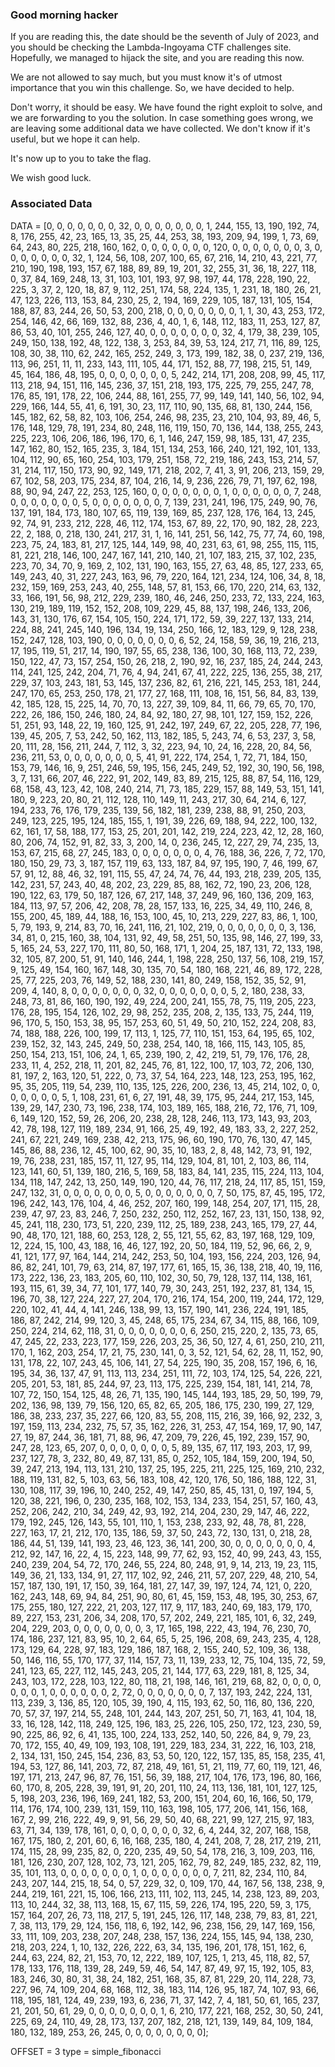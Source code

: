 ### Good morning hacker

If you are reading this, the date should be the seventh of July of 2023, and you should be checking the Lambda-Ingoyama CTF challenges site. Hopefully, we managed to hijack the site, and you are reading this now. 

We are not allowed to say much, but you must know it's of utmost importance that you win this challenge. So, we have decided to help. 

Don't worry, it should be easy. We have found the right exploit to solve, and we are forwarding to you the solution. In case something goes wrong, we are leaving some additional data we have collected. We don't know if it's useful, but we hope it can help.

It's now up to you to take the flag. 

We wish good luck.

### Associated Data 

DATA = [0, 0, 0, 0, 0, 0, 0, 32, 0, 0, 0, 0, 0, 0, 0, 1, 244, 155, 13, 190, 192, 74, 8, 176, 255, 42, 23, 165, 13, 35, 25, 44, 253, 38, 193, 209, 94, 199, 1, 73, 69, 64, 243, 80, 225, 218, 160, 162, 0, 0, 0, 0, 0, 0, 0, 120, 0, 0, 0, 0, 0, 0, 0, 3, 0, 0, 0, 0, 0, 0, 0, 32, 1, 124, 56, 108, 207, 100, 65, 67, 216, 14, 210, 43, 221, 77, 210, 190, 198, 193, 157, 67, 188, 89, 89, 19, 201, 32, 255, 31, 36, 18, 227, 118, 0, 37, 84, 169, 248, 13, 31, 103, 101, 193, 97, 98, 197, 44, 178, 228, 190, 22, 225, 3, 37, 2, 120, 18, 87, 9, 112, 251, 174, 58, 224, 135, 1, 231, 18, 180, 26, 21, 47, 123, 226, 113, 153, 84, 230, 25, 2, 194, 169, 229, 105, 187, 131, 105, 154, 188, 87, 83, 244, 26, 50, 53, 200, 218, 0, 0, 0, 0, 0, 0, 0, 1, 1, 30, 43, 253, 172, 254, 146, 42, 66, 169, 132, 88, 236, 4, 40, 1, 6, 148, 112, 183, 11, 253, 127, 87, 86, 53, 40, 101, 255, 246, 127, 40, 0, 0, 0, 0, 0, 0, 0, 32, 4, 179, 38, 239, 105, 249, 150, 138, 192, 48, 122, 138, 3, 253, 84, 39, 53, 124, 217, 71, 116, 89, 125, 108, 30, 38, 110, 62, 242, 165, 252, 249, 3, 173, 199, 182, 38, 0, 237, 219, 136, 113, 96, 251, 11, 11, 233, 143, 111, 105, 44, 171, 152, 88, 77, 198, 215, 51, 149, 45, 164, 186, 48, 195, 0, 0, 0, 0, 0, 0, 0, 5, 242, 214, 171, 208, 208, 99, 45, 117, 113, 218, 94, 151, 116, 145, 236, 37, 151, 218, 193, 175, 225, 79, 255, 247, 78, 176, 85, 191, 178, 22, 106, 244, 88, 161, 255, 77, 99, 149, 141, 140, 56, 102, 94, 229, 166, 144, 55, 41, 6, 191, 30, 23, 117, 110, 90, 135, 68, 81, 130, 244, 156, 145, 182, 62, 58, 82, 103, 106, 254, 246, 98, 235, 23, 210, 104, 93, 89, 46, 5, 176, 148, 129, 78, 191, 234, 80, 248, 116, 119, 150, 70, 136, 144, 138, 255, 243, 225, 223, 106, 206, 186, 196, 170, 6, 1, 146, 247, 159, 98, 185, 131, 47, 235, 147, 162, 80, 152, 165, 235, 3, 184, 151, 134, 253, 166, 240, 121, 192, 101, 133, 104, 112, 90, 65, 160, 254, 103, 179, 251, 158, 72, 219, 186, 243, 153, 214, 57, 31, 214, 117, 150, 173, 90, 92, 149, 171, 218, 202, 7, 41, 3, 91, 206, 213, 159, 29, 67, 102, 58, 203, 175, 234, 87, 104, 216, 14, 9, 236, 226, 79, 71, 197, 62, 198, 88, 90, 94, 247, 22, 253, 125, 160, 0, 0, 0, 0, 0, 0, 0, 1, 0, 0, 0, 0, 0, 0, 7, 248, 0, 0, 0, 0, 0, 0, 0, 5, 0, 0, 0, 0, 0, 0, 0, 7, 139, 231, 241, 196, 175, 249, 90, 76, 137, 191, 184, 173, 180, 107, 65, 119, 139, 169, 85, 237, 128, 176, 164, 13, 245, 92, 74, 91, 233, 212, 228, 46, 112, 174, 153, 67, 89, 22, 170, 90, 182, 28, 223, 22, 2, 188, 0, 218, 130, 241, 217, 31, 1, 16, 141, 251, 56, 142, 75, 77, 74, 60, 198, 223, 75, 24, 183, 81, 217, 125, 144, 149, 98, 40, 231, 63, 61, 98, 255, 115, 115, 81, 221, 218, 146, 100, 247, 167, 141, 210, 140, 21, 107, 183, 215, 37, 102, 235, 223, 70, 34, 70, 9, 169, 2, 102, 131, 190, 163, 155, 27, 63, 48, 85, 127, 233, 65, 149, 243, 40, 31, 227, 243, 163, 96, 79, 220, 164, 121, 234, 124, 106, 34, 8, 18, 232, 159, 169, 253, 243, 40, 255, 148, 57, 81, 153, 66, 170, 220, 214, 63, 132, 33, 166, 191, 56, 98, 212, 229, 239, 180, 46, 246, 250, 233, 72, 133, 224, 163, 130, 219, 189, 119, 152, 152, 208, 109, 229, 45, 88, 137, 198, 246, 133, 206, 143, 31, 130, 176, 67, 154, 105, 150, 224, 171, 172, 59, 39, 227, 137, 133, 214, 224, 88, 241, 245, 140, 196, 134, 19, 134, 250, 166, 12, 183, 129, 9, 128, 238, 152, 247, 128, 103, 190, 0, 0, 0, 0, 0, 0, 0, 6, 52, 24, 158, 59, 36, 19, 216, 213, 17, 195, 119, 51, 217, 14, 190, 197, 55, 65, 238, 136, 100, 30, 168, 113, 72, 239, 150, 122, 47, 73, 157, 254, 150, 26, 218, 2, 190, 92, 16, 237, 185, 24, 244, 243, 114, 241, 125, 242, 204, 71, 76, 4, 94, 241, 67, 41, 222, 225, 136, 255, 38, 217, 229, 37, 103, 243, 181, 53, 145, 137, 236, 82, 61, 216, 221, 145, 253, 181, 244, 247, 170, 65, 253, 250, 178, 21, 177, 27, 168, 111, 108, 16, 151, 56, 84, 83, 139, 42, 185, 128, 15, 225, 14, 70, 70, 13, 227, 39, 109, 84, 11, 66, 79, 65, 70, 170, 222, 26, 186, 150, 246, 180, 24, 84, 92, 180, 27, 98, 101, 127, 159, 152, 226, 51, 251, 93, 148, 22, 19, 160, 125, 91, 242, 197, 249, 67, 22, 205, 228, 77, 196, 139, 45, 205, 7, 53, 242, 50, 162, 113, 182, 185, 5, 243, 74, 6, 53, 237, 3, 58, 20, 111, 28, 156, 211, 244, 7, 112, 3, 32, 223, 94, 10, 24, 16, 228, 20, 84, 56, 236, 211, 53, 0, 0, 0, 0, 0, 0, 0, 5, 41, 91, 222, 174, 254, 1, 72, 71, 184, 150, 153, 79, 146, 16, 9, 251, 246, 59, 195, 156, 245, 249, 52, 192, 30, 190, 56, 198, 3, 7, 131, 66, 207, 46, 222, 91, 202, 149, 83, 89, 215, 125, 88, 87, 54, 116, 129, 68, 158, 43, 123, 42, 108, 240, 214, 71, 73, 185, 229, 157, 88, 149, 53, 151, 141, 180, 9, 223, 20, 80, 21, 112, 128, 110, 149, 11, 243, 217, 30, 64, 214, 6, 127, 194, 233, 76, 176, 179, 235, 139, 56, 182, 181, 239, 238, 88, 91, 250, 203, 249, 123, 225, 195, 124, 185, 155, 1, 191, 39, 226, 69, 188, 94, 222, 100, 132, 62, 161, 17, 58, 188, 177, 153, 25, 201, 201, 142, 219, 224, 223, 42, 12, 28, 160, 80, 206, 74, 152, 91, 82, 33, 3, 200, 14, 0, 236, 245, 12, 227, 29, 74, 235, 13, 153, 67, 215, 68, 27, 245, 183, 0, 0, 0, 0, 0, 0, 0, 4, 76, 188, 36, 226, 7, 72, 170, 180, 150, 29, 73, 3, 187, 157, 119, 63, 133, 187, 84, 97, 195, 190, 7, 46, 199, 67, 57, 91, 12, 88, 46, 32, 191, 115, 55, 47, 24, 74, 76, 44, 193, 218, 239, 205, 135, 142, 231, 57, 243, 40, 48, 202, 23, 229, 85, 88, 162, 72, 190, 23, 206, 128, 190, 122, 63, 179, 50, 187, 126, 67, 217, 148, 37, 249, 96, 160, 136, 209, 163, 184, 113, 97, 57, 206, 42, 208, 78, 28, 157, 133, 16, 225, 34, 49, 110, 246, 8, 155, 200, 45, 189, 44, 188, 16, 153, 100, 45, 10, 213, 229, 227, 83, 86, 1, 100, 5, 79, 193, 9, 214, 83, 70, 16, 241, 116, 21, 102, 219, 0, 0, 0, 0, 0, 0, 0, 3, 136, 34, 81, 0, 215, 160, 38, 104, 131, 92, 49, 58, 251, 50, 135, 98, 146, 27, 199, 33, 5, 165, 24, 53, 227, 170, 111, 80, 50, 168, 171, 1, 204, 25, 187, 131, 72, 133, 198, 32, 105, 87, 200, 51, 91, 140, 146, 244, 1, 198, 228, 250, 137, 56, 108, 219, 157, 9, 125, 49, 154, 160, 167, 148, 30, 135, 70, 54, 180, 168, 221, 46, 89, 172, 228, 25, 77, 225, 203, 76, 149, 52, 188, 230, 141, 80, 249, 158, 152, 35, 52, 91, 209, 4, 140, 8, 0, 0, 0, 0, 0, 0, 0, 32, 0, 0, 0, 0, 0, 0, 0, 5, 2, 180, 238, 33, 248, 73, 81, 86, 160, 190, 192, 49, 224, 200, 241, 155, 78, 75, 119, 205, 223, 176, 28, 195, 154, 126, 102, 29, 98, 252, 235, 208, 2, 135, 133, 75, 244, 119, 96, 170, 5, 150, 153, 38, 95, 157, 253, 60, 51, 49, 50, 210, 152, 224, 208, 83, 74, 188, 188, 226, 100, 199, 17, 113, 1, 125, 77, 110, 151, 153, 64, 195, 65, 102, 239, 152, 32, 143, 245, 249, 50, 238, 254, 140, 18, 166, 115, 143, 105, 85, 250, 154, 213, 151, 106, 24, 1, 65, 239, 190, 2, 42, 219, 51, 79, 176, 176, 28, 233, 11, 4, 252, 218, 11, 201, 82, 245, 76, 81, 122, 100, 17, 103, 72, 206, 130, 81, 197, 2, 163, 120, 51, 222, 0, 73, 37, 54, 164, 223, 148, 123, 253, 195, 162, 95, 35, 205, 119, 54, 239, 110, 135, 125, 226, 200, 236, 13, 45, 214, 102, 0, 0, 0, 0, 0, 0, 0, 5, 1, 108, 231, 61, 6, 27, 191, 48, 39, 175, 95, 244, 217, 153, 145, 139, 29, 147, 230, 73, 196, 238, 174, 103, 189, 165, 188, 216, 72, 176, 71, 109, 6, 149, 120, 152, 59, 26, 206, 20, 238, 28, 128, 246, 113, 173, 143, 93, 203, 42, 78, 198, 127, 119, 189, 234, 91, 166, 25, 49, 192, 49, 183, 33, 2, 227, 252, 241, 67, 221, 249, 169, 238, 42, 213, 175, 96, 60, 190, 170, 76, 130, 47, 145, 145, 86, 88, 236, 12, 45, 100, 62, 90, 35, 10, 183, 2, 8, 48, 142, 73, 91, 192, 19, 76, 238, 231, 185, 157, 11, 127, 95, 114, 129, 104, 81, 101, 2, 103, 86, 114, 123, 141, 60, 51, 139, 180, 216, 5, 169, 58, 183, 84, 141, 235, 115, 224, 113, 104, 134, 118, 147, 242, 13, 250, 149, 190, 120, 44, 76, 117, 218, 24, 117, 85, 151, 159, 247, 132, 31, 0, 0, 0, 0, 0, 0, 0, 5, 0, 0, 0, 0, 0, 0, 0, 7, 50, 175, 87, 45, 195, 172, 196, 242, 143, 176, 104, 4, 46, 252, 207, 160, 199, 148, 254, 207, 171, 115, 28, 239, 47, 97, 23, 83, 246, 7, 250, 232, 250, 112, 252, 167, 23, 131, 150, 138, 92, 45, 241, 118, 230, 173, 51, 220, 239, 112, 25, 189, 238, 243, 165, 179, 27, 44, 90, 48, 170, 121, 188, 60, 253, 128, 2, 55, 121, 55, 62, 83, 197, 168, 129, 109, 12, 224, 15, 100, 43, 188, 16, 46, 127, 192, 20, 50, 184, 119, 52, 96, 66, 2, 9, 41, 121, 177, 97, 164, 144, 214, 242, 253, 50, 104, 193, 156, 224, 203, 126, 94, 86, 82, 241, 101, 79, 63, 214, 87, 197, 177, 61, 165, 15, 36, 138, 218, 40, 19, 116, 173, 222, 136, 23, 183, 205, 60, 110, 102, 30, 50, 79, 128, 137, 114, 138, 161, 193, 115, 61, 39, 34, 77, 101, 177, 140, 79, 30, 243, 251, 192, 237, 81, 134, 15, 196, 70, 38, 127, 224, 227, 27, 204, 170, 216, 174, 154, 200, 119, 244, 172, 129, 220, 102, 41, 44, 4, 141, 246, 138, 99, 13, 157, 190, 141, 236, 224, 191, 185, 186, 87, 242, 214, 99, 120, 3, 45, 248, 65, 175, 234, 67, 34, 115, 88, 166, 109, 250, 224, 214, 62, 118, 31, 0, 0, 0, 0, 0, 0, 0, 6, 250, 215, 220, 2, 135, 73, 65, 47, 245, 22, 233, 223, 177, 159, 226, 203, 25, 36, 50, 127, 4, 61, 250, 210, 211, 170, 1, 162, 203, 254, 17, 21, 75, 230, 141, 0, 3, 52, 121, 54, 62, 28, 11, 152, 90, 131, 178, 22, 107, 243, 45, 106, 141, 27, 54, 225, 190, 35, 208, 157, 196, 6, 16, 195, 34, 36, 137, 47, 91, 113, 113, 234, 251, 111, 72, 103, 174, 125, 54, 226, 221, 205, 201, 53, 181, 85, 244, 97, 23, 113, 175, 225, 239, 154, 181, 141, 214, 78, 107, 72, 150, 154, 125, 48, 26, 71, 135, 190, 145, 144, 193, 185, 29, 50, 199, 79, 202, 136, 98, 139, 79, 156, 120, 65, 82, 65, 205, 186, 175, 230, 199, 27, 129, 186, 38, 233, 237, 35, 227, 66, 120, 83, 55, 208, 115, 216, 39, 166, 92, 232, 3, 197, 159, 113, 234, 232, 75, 57, 35, 162, 226, 31, 253, 47, 154, 169, 17, 90, 147, 27, 19, 87, 244, 36, 181, 71, 88, 96, 47, 209, 79, 226, 45, 192, 239, 157, 90, 247, 28, 123, 65, 207, 0, 0, 0, 0, 0, 0, 0, 5, 89, 135, 67, 117, 193, 203, 17, 99, 237, 127, 78, 3, 232, 80, 49, 87, 131, 85, 0, 252, 105, 184, 159, 200, 194, 50, 39, 247, 213, 194, 113, 131, 210, 137, 25, 195, 225, 211, 225, 125, 169, 210, 232, 188, 119, 131, 82, 5, 103, 63, 56, 183, 108, 42, 120, 176, 50, 186, 188, 122, 31, 130, 108, 117, 39, 196, 10, 240, 252, 49, 147, 250, 85, 45, 131, 0, 197, 194, 5, 120, 38, 221, 196, 0, 230, 235, 168, 102, 153, 134, 233, 154, 251, 57, 160, 43, 252, 206, 242, 210, 34, 249, 42, 93, 192, 214, 204, 230, 29, 147, 46, 222, 179, 192, 245, 126, 143, 55, 101, 110, 1, 153, 238, 233, 92, 48, 78, 81, 228, 227, 163, 17, 21, 212, 170, 135, 186, 59, 37, 50, 243, 72, 130, 131, 0, 218, 28, 186, 44, 51, 139, 141, 193, 23, 46, 123, 36, 141, 200, 30, 0, 0, 0, 0, 0, 0, 0, 4, 212, 92, 147, 16, 22, 4, 15, 223, 148, 99, 77, 62, 93, 152, 40, 99, 243, 43, 155, 240, 239, 204, 54, 72, 170, 246, 55, 224, 80, 248, 91, 9, 14, 213, 19, 23, 115, 149, 36, 21, 133, 134, 91, 27, 117, 102, 92, 246, 211, 57, 207, 229, 48, 210, 54, 157, 187, 130, 191, 17, 150, 39, 164, 181, 27, 147, 39, 197, 124, 74, 121, 0, 220, 162, 243, 148, 69, 94, 84, 251, 90, 80, 61, 45, 159, 153, 48, 195, 30, 253, 67, 175, 255, 180, 127, 222, 21, 203, 127, 117, 9, 117, 183, 240, 69, 183, 179, 170, 89, 227, 153, 231, 206, 34, 208, 170, 57, 202, 249, 221, 185, 101, 6, 32, 249, 204, 229, 203, 0, 0, 0, 0, 0, 0, 0, 3, 17, 165, 198, 222, 43, 194, 76, 230, 70, 174, 186, 237, 121, 83, 95, 10, 2, 64, 65, 5, 25, 196, 208, 69, 243, 235, 4, 128, 173, 129, 64, 228, 97, 183, 129, 186, 187, 168, 2, 155, 240, 52, 109, 36, 138, 50, 146, 116, 55, 170, 177, 37, 114, 157, 73, 11, 139, 233, 12, 75, 104, 135, 72, 59, 241, 123, 65, 227, 112, 145, 243, 205, 21, 144, 177, 63, 229, 181, 8, 125, 34, 243, 103, 172, 228, 103, 122, 80, 118, 21, 198, 146, 161, 219, 68, 82, 0, 0, 0, 0, 0, 0, 0, 1, 0, 0, 0, 0, 0, 0, 2, 72, 0, 0, 0, 0, 0, 0, 0, 7, 137, 193, 242, 224, 131, 113, 239, 3, 136, 85, 120, 105, 39, 190, 4, 115, 193, 62, 50, 116, 80, 136, 220, 70, 57, 37, 197, 214, 55, 248, 101, 244, 143, 207, 251, 50, 71, 163, 41, 104, 18, 33, 16, 128, 142, 118, 249, 125, 196, 183, 25, 226, 105, 250, 172, 123, 230, 59, 90, 225, 86, 92, 6, 41, 135, 100, 224, 133, 252, 140, 50, 226, 84, 9, 79, 23, 70, 172, 155, 40, 49, 109, 193, 108, 191, 229, 183, 234, 31, 222, 16, 103, 218, 2, 134, 131, 150, 245, 154, 236, 83, 53, 50, 120, 122, 157, 135, 85, 158, 235, 41, 194, 53, 127, 86, 141, 203, 72, 87, 218, 49, 161, 51, 21, 119, 77, 60, 119, 121, 46, 197, 171, 213, 247, 96, 87, 76, 151, 56, 39, 188, 217, 104, 176, 173, 196, 80, 166, 60, 170, 8, 205, 228, 39, 191, 91, 20, 201, 110, 24, 113, 136, 181, 101, 127, 125, 5, 198, 203, 236, 196, 169, 241, 182, 53, 200, 151, 204, 60, 16, 166, 50, 179, 114, 176, 174, 100, 239, 131, 159, 110, 163, 198, 105, 177, 206, 141, 156, 168, 167, 2, 99, 216, 222, 49, 9, 91, 56, 29, 50, 40, 68, 221, 99, 127, 215, 97, 183, 63, 71, 34, 139, 178, 161, 0, 0, 0, 0, 0, 0, 0, 32, 6, 4, 244, 32, 207, 168, 158, 167, 175, 180, 2, 201, 60, 6, 16, 168, 235, 180, 4, 241, 208, 7, 28, 217, 219, 211, 174, 115, 28, 99, 235, 82, 0, 220, 235, 49, 50, 54, 178, 216, 3, 109, 203, 116, 181, 126, 230, 207, 128, 102, 73, 121, 205, 162, 79, 82, 249, 185, 232, 82, 119, 35, 101, 113, 0, 0, 0, 0, 0, 0, 0, 1, 0, 0, 0, 0, 0, 0, 0, 7, 211, 82, 234, 110, 84, 243, 207, 144, 215, 18, 54, 0, 57, 229, 32, 0, 109, 170, 44, 167, 56, 138, 238, 9, 244, 219, 161, 221, 15, 106, 166, 213, 111, 102, 113, 245, 14, 238, 123, 89, 203, 113, 10, 244, 32, 38, 113, 168, 15, 67, 115, 59, 226, 174, 195, 220, 59, 3, 175, 157, 164, 207, 26, 73, 118, 217, 5, 191, 245, 126, 117, 148, 238, 79, 83, 81, 221, 7, 38, 113, 179, 29, 124, 156, 118, 6, 192, 142, 96, 238, 156, 29, 147, 169, 156, 33, 111, 109, 203, 238, 207, 248, 238, 157, 136, 224, 155, 145, 94, 138, 230, 218, 203, 224, 1, 10, 132, 226, 222, 63, 34, 135, 196, 201, 178, 151, 162, 6, 244, 63, 224, 82, 21, 153, 70, 12, 222, 189, 107, 125, 1, 213, 45, 118, 82, 57, 178, 133, 176, 118, 139, 28, 249, 59, 46, 54, 147, 87, 49, 97, 15, 192, 105, 83, 183, 246, 30, 80, 31, 38, 24, 182, 251, 168, 35, 87, 81, 229, 20, 114, 228, 73, 227, 96, 74, 109, 204, 68, 168, 112, 38, 183, 114, 126, 95, 187, 74, 107, 93, 66, 118, 195, 181, 124, 49, 239, 193, 6, 236, 71, 37, 142, 7, 4, 181, 50, 61, 165, 237, 21, 201, 50, 61, 29, 0, 0, 0, 0, 0, 0, 0, 1, 6, 210, 177, 221, 168, 252, 30, 50, 241, 225, 69, 24, 110, 49, 28, 173, 137, 207, 182, 218, 121, 139, 149, 84, 109, 184, 180, 132, 189, 253, 26, 245, 0, 0, 0, 0, 0, 0, 0, 0];

OFFSET = 3
type = simple_fibonacci
